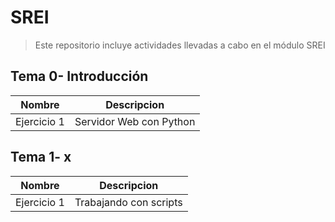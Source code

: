 # SREI
> Este repositorio incluye actividades llevadas a cabo en el módulo SREI

 ## Tema 0- Introducción

| Nombre  | Descripcion |
| ----------- | ----------------- |
| Ejercicio 1 | Servidor Web con Python |

## Tema 1- x

| Nombre | Descripcion |
| ----------- | ----------------- |
| Ejercicio 1 | Trabajando con scripts |
